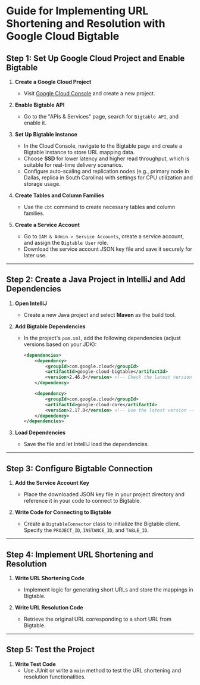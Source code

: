 # Guide for Implementing URL Shortening and Resolution with Google Cloud Bigtable

## Step 1: Set Up Google Cloud Project and Enable Bigtable

1. **Create a Google Cloud Project**
   - Visit [Google Cloud Console](https://console.cloud.google.com/) and create a new project.

2. **Enable Bigtable API**
   - Go to the "APIs & Services" page, search for `Bigtable API`, and enable it.

3. **Set Up Bigtable Instance**
   - In the Cloud Console, navigate to the Bigtable page and create a Bigtable instance to store URL mapping data.
   - Choose **SSD** for lower latency and higher read throughput, which is suitable for real-time delivery scenarios.
   - Configure auto-scaling and replication nodes (e.g., primary node in Dallas, replica in South Carolina) with settings for CPU utilization and storage usage.

4. **Create Tables and Column Families**
   - Use the `cbt` command to create necessary tables and column families.

5. **Create a Service Account**
   - Go to `IAM & Admin > Service Accounts`, create a service account, and assign the `Bigtable User` role.
   - Download the service account JSON key file and save it securely for later use.

---

## Step 2: Create a Java Project in IntelliJ and Add Dependencies

1. **Open IntelliJ**
   - Create a new Java project and select **Maven** as the build tool.

2. **Add Bigtable Dependencies**
   - In the project's `pom.xml`, add the following dependencies (adjust versions based on your JDK):

     ```xml
     <dependencies>
         <dependency>
             <groupId>com.google.cloud</groupId>
             <artifactId>google-cloud-bigtable</artifactId>
             <version>2.46.0</version> <!-- Check the latest version on the official site -->
         </dependency>

         <dependency>
             <groupId>com.google.cloud</groupId>
             <artifactId>google-cloud-core</artifactId>
             <version>2.17.0</version> <!-- Use the latest version -->
         </dependency>
     </dependencies>
     ```

3. **Load Dependencies**
   - Save the file and let IntelliJ load the dependencies.

---

## Step 3: Configure Bigtable Connection

1. **Add the Service Account Key**
   - Place the downloaded JSON key file in your project directory and reference it in your code to connect to Bigtable.

2. **Write Code for Connecting to Bigtable**
   - Create a `BigtableConnector` class to initialize the Bigtable client. Specify the `PROJECT_ID`, `INSTANCE_ID`, and `TABLE_ID`.

---

## Step 4: Implement URL Shortening and Resolution

1. **Write URL Shortening Code**
   - Implement logic for generating short URLs and store the mappings in Bigtable.

2. **Write URL Resolution Code**
   - Retrieve the original URL corresponding to a short URL from Bigtable.

---

## Step 5: Test the Project

1. **Write Test Code**
   - Use JUnit or write a `main` method to test the URL shortening and resolution functionalities.
